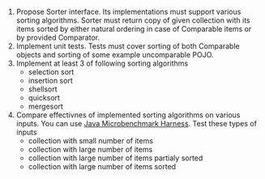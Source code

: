 1. Propose Sorter interface. Its implementations must support various sorting algorithms. Sorter must return copy of given collection with its items sorted by either natural ordering in case of Comparable items or by provided Comparator.
2. Implement unit tests. Tests must cover sorting of both Comparable objects and sorting of some example uncomparable POJO.
3. Implement at least 3 of following sorting algorithms
     - selection sort
     - insertion sort
     - shellsort
     - quicksort
     - mergesort
4. Compare effectivnes of implemented sorting algorithms on various inputs. You can use [Java Microbenchmark Harness](https://github.com/openjdk/jmh). Test these types of inputs
    - collection with small number of items
    - collection with large number of items
    - collection with large number of items partialy sorted
    - collection with large number of items sorted
    
